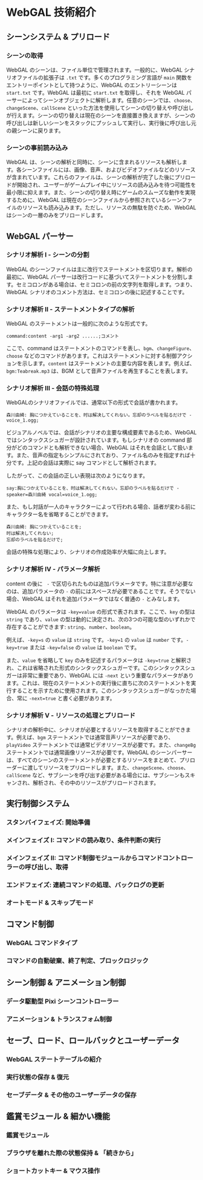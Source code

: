 # WebGAL 技術紹介

## シーンシステム & プリロード

### シーンの取得

WebGAL のシーンは、ファイル単位で管理されます。一般的に、WebGAL シナリオファイルの拡張子は `.txt` です。多くのプログラミング言語が `main` 関数をエントリーポイントとして持つように、WebGAL のエントリーシーンは `start.txt` です。WebGAL は最初に `start.txt` を取得し、それを WebGAL パーサーによってシーンオブジェクトに解析します。任意のシーンでは、`choose`、`changeScene`、`callScene` といった方法を使用してシーンの切り替えや呼び出しが行えます。シーンの切り替えは現在のシーンを直接置き換えますが、シーンの呼び出しは新しいシーンをスタックにプッシュして実行し、実行後に呼び出し元の親シーンに戻ります。

### シーンの事前読み込み

WebGAL は、シーンの解析と同時に、シーンに含まれるリソースも解析します。各シーンファイルには、画像、音声、およびビデオファイルなどのリソースが含まれています。これらのファイルは、シーンの解析が完了した後にプリロードが開始され、ユーザーがゲームプレイ中にリソースの読み込みを待つ可能性を最小限に抑えます。また、シーンの切り替え時にゲームのスムーズな動作を実現するために、WebGAL は現在のシーンファイルから参照されているシーンファイルのリソースも読み込みます。ただし、リソースの無駄を防ぐため、WebGAL はシーンの一層のみをプリロードします。

## WebGAL パーサー

### シナリオ解析 Ⅰ - シーンの分割

WebGAL のシーンファイルは主に改行でステートメントを区切ります。解析の最初に、WebGAL パーサーは改行コードに基づいてステートメントを分割します。セミコロンがある場合は、セミコロンの前の文字列を取得します。つまり、WebGAL シナリオのコメント方法は、セミコロンの後に記述することです。

### シナリオ解析 Ⅱ - ステートメントタイプの解析

WebGAL のステートメントは一般的に次のような形式です。

```
command:content -arg1 -arg2 ......;コメント
```

ここで、command はステートメントのコマンドを表し、`bgm`、`changeFigure`、`choose` などのコマンドがあります。これはステートメントに対する制御アクションを示します。`content` はステートメントの主要な内容を表します。例えば、`bgm:Teabreak.mp3` は、BGM として音声ファイルを再生することを表します。

### シナリオ解析 Ⅲ - 会話の特殊処理

WebGALのシナリオファイルでは、通常以下の形式で会話が書かれます。

```
森川由綺: 胸につかえていることを、时は解决してくれない。忘却のラベルを贴るだけで -voice_1.ogg;
```

ビジュアルノベルでは、会話がシナリオの主要な構成要素であるため、WebGAL ではシンタックスシュガーが設計されています。もしシナリオの command 部分がどのコマンドとも解析できない場合、WebGAL はそれを会話として扱います。また、音声の指定もシンプルにされており、ファイル名のみを指定すれば十分です。上記の会話は実際に say コマンドとして解析されます。

したがって、この会話の正しい表現は次のようになります。

```
say:胸につかえていることを、时は解决してくれない。忘却のラベルを贴るだけで -speaker=森川由綺 vocal=voice_1.ogg;
```

また、もし対話が一人のキャラクターによって行われる場合、話者が変わる前にキャラクター名を省略することができます。

```
森川由綺: 胸につかえていることを;
时は解决してくれない; 
忘却のラベルを贴るだけで;
```

会話の特殊な処理により、シナリオの作成効率が大幅に向上します。

### シナリオ解析 Ⅳ - パラメータ解析

content の後に ` -` で区切られたものは追加パラメータです。特に注意が必要なのは、追加パラメータの `-` の前にはスペースが必要であることです。そうでない場合、WebGAL はそれを追加パラメータではなく普通の `-` とみなします。

WebGAL のパラメータは `-key=value` の形式で表されます。ここで、`key` の型は `string` であり、`value` の型は動的に決定され、次の3つの可能な型のいずれかで存在することができます: `string`、`number`、`boolean`。

例えば、`-key=s` の `value` は `string` です。`-key=1` の `value` は `number` です。`-key=true` または `-key=false` の `value` は `boolean` です。

また、`value` を省略して `key` のみを記述するパラメータは `-key=true` と解釈され、これは省略された形式のシンタックスシュガーです。このシンタックスシュガーは非常に重要であり、WebGAL には `-next` という重要なパラメータがあります。これは、現在のステートメントの実行後に直ちに次のステートメントを実行することを示すために使用されます。このシンタックスシュガーがなっかた場合、常に `-next=true` と書く必要があります。

### シナリオ解析 Ⅴ - リソースの処理とプリロード

シナリオの解析中に、シナリオが必要とするリソースを取得することができます。例えば、`bgm` ステートメントでは通常音声リソースが必要であり、`playVideo` ステートメントでは通常ビデオリソースが必要です。また、`changeBg` ステートメントでは通常画像リソースが必要です。WebGAL のシーンパーサーは、すべてのシーンのステートメントが必要とするリソースをまとめて、プリローダーに渡してリソースをプリロードします。また、`changeScene`、`choose`、`callScene` など、サブシーンを呼び出す必要がある場合には、サブシーンもスキャンされ、解析され、その中のリソースがプリロードされます。

## 実行制御システム

### スタンバイフェイズ: 開始準備

### メインフェイズ I: コマンドの読み取り、条件判断の実行

### メインフェイズ II: コマンド制御モジュールからコマンドコントローラーの呼び出し、取得

### エンドフェイズ: 連続コマンドの処理、バックログの更新

### オートモード & スキップモード

## コマンド制御

### WebGAL コマンドタイプ

### コマンドの自動破棄、終了判定、ブロックロジック

## シーン制御 & アニメーション制御

### データ駆動型 Pixi シーンコントローラー

### アニメーション & トランスフォム制御

## セーブ、ロード、ロールバックとユーザーデータ

### WebGAL ステートテーブルの紹介

### 実行状態の保存 & 復元

### セーブデータ & その他のユーザーデータの保存

## 鑑賞モジュール & 細かい機能

### 鑑賞モジュール

### ブラウザを離れた際の状態保持 & 「続きから」

### ショートカットキー & マウス操作